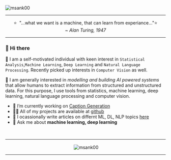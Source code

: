 <p align="left"> <img src="https://komarev.com/ghpvc/?username=msank00" alt="msank00" /> </p>




---

<p align="center">
    ⭐️&nbsp; "...what we want is a machine, that can learn from experiance..."⭐️<br>
    <i>~ Alan Turing, 1947</i>
</p>

---



### 👋 Hi there 

:rocket: I am a self-motivated individual with keen interest in `Statistical Analysis`,`Machine Learning`, `Deep Learning` and `Natural Language Processing`. Recently picked up interests in `Computer Vision` as well. 

:dart: I am generally interested in _modelling and building AI powered systems_ that allow humans to extract information from structured and unstructured data. 
For this purpose, I use tools from statistics, machine learning, deep learning, natural language processing and computer vision.



- 🔭 I’m currently working on [Caption Generation](https://github.com/msank00/image_caption_gen)
- 👨‍💻 All of my projects are available at [github](https://github.com/msank00)
- 📝 I ocassionally write articles on differnt ML, DL, NLP topics [here](https://msank00.github.io/blog/)
- 💬 Ask me about **machine learning, deep learning**

<br>

<!--
<p align="left">
**✨ Languages and Tools:** 
<img src="https://devicons.github.io/devicon/devicon.git/icons/python/python-original.svg" alt="python" width="40" height="40"/> 
<img src="https://www.vectorlogo.zone/logos/pytorch/pytorch-icon.svg" alt="pytorch" width="40" height="40"/>
<img src="https://www.vectorlogo.zone/logos/pocoo_flask/pocoo_flask-icon.svg" alt="flask" width="40" height="40"/> 
<img src="https://devicons.github.io/devicon/devicon.git/icons/linux/linux-original.svg" alt="linux" width="40" height="40"/> 
<img src="https://www.vectorlogo.zone/logos/gnu_bash/gnu_bash-icon.svg" alt="bash" width="40" height="40"/>
<img src="https://devicons.github.io/devicon/devicon.git/icons/mysql/mysql-original-wordmark.svg" alt="mysql" width="40" height="40"/> 
<img src="https://devicons.github.io/devicon/devicon.git/icons/postgresql/postgresql-original-wordmark.svg" alt="postgresql" width="40" height="40"/> 
<img src="https://devicons.github.io/devicon/devicon.git/icons/docker/docker-original-wordmark.svg" alt="docker" width="40" height="40"/>
<img src="https://www.vectorlogo.zone/logos/git-scm/git-scm-icon.svg" alt="git" width="40" height="40"/> 
<img src="https://www.vectorlogo.zone/logos/microsoft_azure/microsoft_azure-icon.svg" alt="azure" width="40" height="40"/> 
<img src="https://devicons.github.io/devicon/devicon.git/icons/c/c-original.svg" alt="c" width="40" height="40"/> 
<img src="https://devicons.github.io/devicon/devicon.git/icons/cplusplus/cplusplus-original.svg" alt="cplusplus" width="40" height="40"/>  
<img src="https://devicons.github.io/devicon/devicon.git/icons/html5/html5-original-wordmark.svg" alt="html5" width="40" height="40"/> 
<img src="https://www.vectorlogo.zone/logos/jekyllrb/jekyllrb-icon.svg" alt="jekyll" width="40" height="40"/> 
</p>
-->

<!--
<p><img align="left" src="https://github-readme-stats.vercel.app/api/top-langs/?username=msank00&layout=compact&hide=html" alt="msank00" /></p>
-->

----

<p align="center">&nbsp;<img align="center" src="https://github-readme-stats.vercel.app/api?username=msank00&show_icons=true" alt="msank00" /></p>

<!--
<p align="center">
✨<a href="https://twitter.com/@imridhasankar" target="blank"><img align="center" src="https://cdn.jsdelivr.net/npm/simple-icons@3.0.1/icons/twitter.svg" alt="@imridhasankar" height="30" width="30" />✨</a>
</p>
-->


----

<!--
**msank00/msank00** is a ✨ _special_ ✨ repository because its `README.md` (this file) appears on your GitHub profile.

Here are some ideas to get you started:

- 🔭 I’m currently working on ...
- 🌱 I’m currently learning ...
- 👯 I’m looking to collaborate on ...
- 🤔 I’m looking for help with ...
- 💬 Ask me about ...
- 📫 How to reach me: ...
- 😄 Pronouns: ...
- ⚡ Fun fact: ...


**Languages and Tools:** 
<p align="left">
  <img src="https://media3.giphy.com/media/kdFc8fubgS31b8DsVu/giphy.webp" width="50"><img src="https://media.giphy.com/media/SU2ic3wTfuC6JhD1lA/giphy.gif" width="50"><img src="https://media3.giphy.com/media/ln7z2eWriiQAllfVcn/200w.webp" width="50"><img src="https://i.giphy.com/media/LMt9638dO8dftAjtco/200.webp" width="50"><img src="https://i.giphy.com/media/eNAsjO55tPbgaor7ma/200w.webp" width="50"><img src="https://i.giphy.com/media/IdyAQJVN2kVPNUrojM/200.webp" width="50">
  
</p>


### Activity Stats

<center>
<img alt="msank_stat" src="https://github-readme-stats.vercel.app/api?username=msank00&show_icons=true" >
</center>

-->
